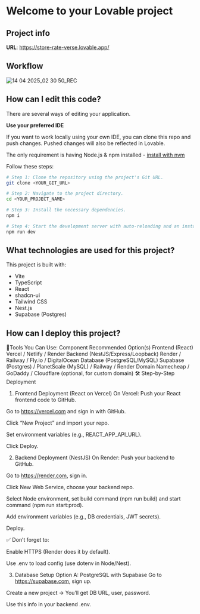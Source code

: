 # Welcome to your Lovable project

## Project info

**URL**: https://store-rate-verse.lovable.app/
## Workflow

![14 04 2025_02 30 50_REC](https://github.com/user-attachments/assets/05841143-9eab-4d23-ae8f-b32a23574585)

## How can I edit this code?

There are several ways of editing your application.

**Use your preferred IDE**

If you want to work locally using your own IDE, you can clone this repo and push changes. Pushed changes will also be reflected in Lovable.

The only requirement is having Node.js & npm installed - [install with nvm](https://github.com/nvm-sh/nvm#installing-and-updating)

Follow these steps:

```sh
# Step 1: Clone the repository using the project's Git URL.
git clone <YOUR_GIT_URL>

# Step 2: Navigate to the project directory.
cd <YOUR_PROJECT_NAME>

# Step 3: Install the necessary dependencies.
npm i

# Step 4: Start the development server with auto-reloading and an instant preview.
npm run dev
```
## What technologies are used for this project?

This project is built with:

- Vite
- TypeScript
- React
- shadcn-ui
- Tailwind CSS
- Nest.js
- Supabase (Postgres)

## How can I deploy this project?

🧰Tools You Can Use:
Component	Recommended Option(s)
Frontend (React)	Vercel / Netlify / Render
Backend (NestJS/Express/Loopback)	Render / Railway / Fly.io / DigitalOcean
Database (PostgreSQL/MySQL)	Supabase (Postgres) / PlanetScale (MySQL) / Railway / Render
Domain	Namecheap / GoDaddy / Cloudflare (optional, for custom domain)
🛠️ Step-by-Step Deployment
1. Frontend Deployment (React on Vercel)
On Vercel:
Push your React frontend code to GitHub.

Go to https://vercel.com and sign in with GitHub.

Click “New Project” and import your repo.

Set environment variables (e.g., REACT_APP_API_URL).

Click Deploy.

2. Backend Deployment (NestJS)
On Render:
Push your backend to GitHub.

Go to https://render.com, sign in.

Click New Web Service, choose your backend repo.

Select Node environment, set build command (npm run build) and start command (npm run start:prod).

Add environment variables (e.g., DB credentials, JWT secrets).

Deploy.

✅ Don’t forget to:

Enable HTTPS (Render does it by default).

Use .env to load config (use dotenv in Node/Nest).

3. Database Setup
Option A: PostgreSQL with Supabase
Go to https://supabase.com, sign up.

Create a new project → You’ll get DB URL, user, password.

Use this info in your backend .env.



